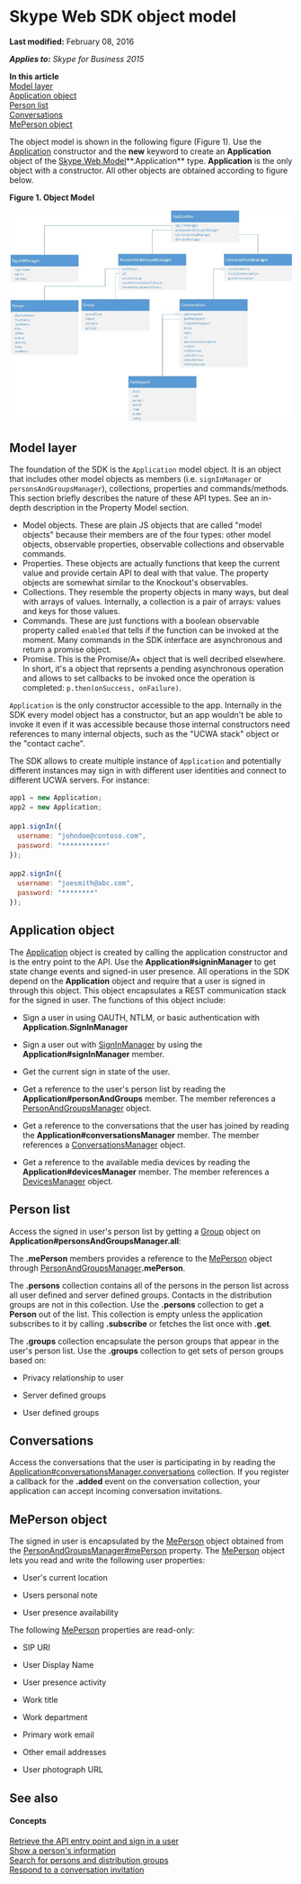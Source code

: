 
# Skype Web SDK object model

 **Last modified:** February 08, 2016

 _**Applies to:** Skype for Business 2015_

 **In this article**  
[Model layer](#sectionSection0)  
[Application object](#sectionSection1)  
[Person list](#sectionSection2)  
[Conversations](#sectionSection3)  
[MePerson object](#sectionSection4)  


The object model is shown in the following figure (Figure 1). Use the [Application](https://ucwa.skype.com/reference/WebSDK/interfaces/_s4b_sdk_d_.jcafe.application.html) constructor and the **new** keyword to create an **Application** object of the [Skype.Web.Model](https://msdn.microsoft.com/en-us/library/office/dn962123(v=office.16).aspx)**.Application** type. **Application** is the only object with a constructor. All other objects are obtained according to figure below.

**Figure 1. Object Model**


![Skype Web SDK Object Model](images/317a0cf1-8468-4657-805f-9a12440f1188.jpg)

## Model layer
<a name="sectionSection0"> </a>

The foundation of the SDK is the `Application` model object. It is an object that includes other model objects as members (i.e. `signInManager` or `personsAndGroupsManager`), collections, properties and commands/methods. This section briefly describes the nature of these API types. See an in-depth description in the Property Model section.

- Model objects. These are plain JS objects that are called "model objects" because their members are of the four types: other model objects, observable properties, observable collections and observable commands.
- Properties. These objects are actually functions that keep the current value and provide certain API to deal with that value. The property objects are somewhat similar to the Knockout's observables.
- Collections. They resemble the property objects in many ways, but deal with arrays of values. Internally, a collection is a pair of arrays: values and keys for those values.
- Commands. These are just functions with a boolean observable property called `enabled` that tells if the function can be invoked at the moment. Many commands in the SDK interface are asynchronous and return a promise object.
- Promise. This is the Promise/A+ object that is well decribed elsewhere. In short, it's a object that reprsents a pending asynchronous operation and allows to set callbacks to be invoked once the operation is completed: `p.then(onSuccess, onFailure)`.

`Application` is the only constructor accessible to the app. Internally in the SDK every model object has a constructor, but an app wouldn't be able to invoke it even if it was accessible because those internal constructors need references to many internal objects, such as the "UCWA stack" object or the "contact cache".

The SDK allows to create multiple instance of `Application` and potentially different instances may sign in with different user identities and connect to different UCWA servers. For instance:

```js
app1 = new Application;
app2 = new Application;

app1.signIn({
  username: "johndoe@contoso.com",
  password: "***********"
});

app2.signIn({
  username: "joesmith@abc.com",
  password: "********"
});
```

## Application object
<a name="sectionSection1"> </a>

The [Application](https://ucwa.skype.com/reference/WebSDK/interfaces/_s4b_sdk_d_.jcafe.application.html) object is created by calling the application constructor and is the entry point to the API. Use the **Application#signinManager** to get state change events and signed-in user presence. All operations in the SDK depend on the **Application** object and require that a user is signed in through this object. This object encapsulates a REST communication stack for the signed in user. The functions of this object include:

- Sign a user in using OAUTH, NTLM, or basic authentication with **Application.SignInManager**
    
- Sign a user out with [SignInManager](https://ucwa.skype.com/reference/WebSDK/interfaces/_s4b_sdk_d_.jcafe.signinmanager.html) by using the **Application#signInManager** member.
    
- Get the current sign in state of the user.
    
- Get a reference to the user's person list by reading the **Application#personAndGroups** member. The member references a [PersonAndGroupsManager](https://ucwa.skype.com/reference/WebSDK/interfaces/_s4b_sdk_d_.jcafe.personsandgroupsmanager.html) object.
    
- Get a reference to the conversations that the user has joined by reading the **Application#conversationsManager** member. The member references a [ConversationsManager](https://ucwa.skype.com/reference/WebSDK/interfaces/_s4b_sdk_d_.jcafe.conversationsmanager.html) object.
    
- Get a reference to the available media devices by reading the **Application#devicesManager** member. The member references a [DevicesManager](https://ucwa.skype.com/reference/WebSDK/interfaces/_s4b_sdk_d_.jcafe.devicesmanager.html) object.
    

## Person list
<a name="sectionSection2"> </a>

Access the signed in user's person list by getting a  [Group](https://ucwa.skype.com/reference/WebSDK/interfaces/_s4b_sdk_d_.jcafe.group.html) object on **Application#personsAndGroupsManager.all**:

The **.mePerson** members provides a reference to the [MePerson](https://ucwa.skype.com/reference/WebSDK/interfaces/_s4b_sdk_d_.jcafe.meperson.html) object through [PersonAndGroupsManager](https://ucwa.skype.com/reference/WebSDK/interfaces/_s4b_sdk_d_.jcafe.personsandgroupsmanager.html)**.mePerson**.  

The **.persons** collection contains all of the persons in the person list across all user defined and server defined groups. Contacts in the distribution groups are not in this collection. Use the **.persons** collection to get a **Person** out of the list. This collection is empty unless the application subscribes to it by calling **.subscribe** or fetches the list once with **.get**.

The **.groups** collection encapsulate the person groups that appear in the user's person list. Use the **.groups** collection to get sets of person groups based on:
    
- Privacy relationship to user
    
- Server defined groups
    
- User defined groups
    

## Conversations
<a name="sectionSection3"> </a>

Access the conversations that the user is participating in by reading the [Application#conversationsManager.conversations](https://ucwa.skype.com/reference/WebSDK/interfaces/_s4b_sdk_d_.jcafe.conversationsmanager.html#conversations) collection. If you register a callback for the **.added** event on the conversation collection, your application can accept incoming conversation invitations.


## MePerson object
<a name="sectionSection4"> </a>

The signed in user is encapsulated by the [MePerson](https://ucwa.skype.com/reference/WebSDK/interfaces/_s4b_sdk_d_.jcafe.meperson.html) object obtained from the [PersonAndGroupsManager#mePerson]( https://ucwa.skype.com/reference/WebSDK/interfaces/_s4b_sdk_d_.jcafe.personsandgroupsmanager.html#meperson) property. The [MePerson](https://ucwa.skype.com/reference/WebSDK/interfaces/_s4b_sdk_d_.jcafe.meperson.html) object lets you read and write the following user properties:


- User's current location 
    
- Users personal note 
    
- User presence availability 
    
The following [MePerson](https://ucwa.skype.com/reference/WebSDK/interfaces/_s4b_sdk_d_.jcafe.meperson.html) properties are read-only:


- SIP URI
    
- User Display Name
    
- User presence activity
    
- Work title
    
- Work department
    
- Primary work email
    
- Other email addresses
    
- User photograph URL
    

## See also
<a name="sectionSection4"> </a>


#### Concepts


[Retrieve the API entry point and sign in a user](GetAPIEntrySignIn.md)  
[Show a person's information](ShowPersonInfo.md)  
[Search for persons and distribution groups](SearchForPersonsAndGroups.md)  
[Respond to a conversation invitation](RespondToInvitation.md)  
